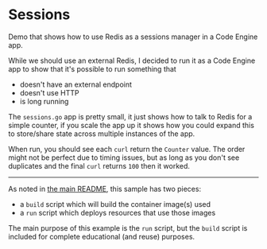 # Sessions

Demo that shows how to use Redis as a sessions manager in a Code Engine
app.

While we should use an external Redis, I decided to run it as a Code Engine
app to show that it's possible to run something that
- doesn't have an external endpoint
- doesn't use HTTP
- is long running

The `sessions.go` app is pretty small, it just shows how to talk to
Redis for a simple counter, if you scale the app up it shows how you could
expand this to store/share state across multiple instances of the app.

When run, you should see each `curl` return the `Counter` value.
The order might not be perfect due to timing issues, but as long as you don't
see duplicates and the final `curl` returns `100` then it worked.

- - -

As noted in [the main README](../README.md), this sample has two pieces:

- a `build` script which will build the container image(s) used
- a `run` script which deploys resources that use those images

The main purpose of this example is the `run` script, but the `build`
script is included for complete educational (and reuse) purposes.
